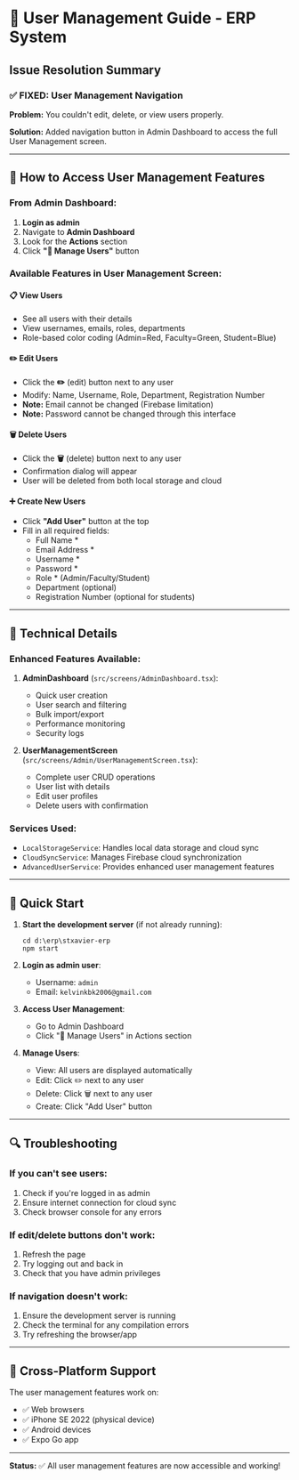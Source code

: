 # 👥 User Management Guide - ERP System

## Issue Resolution Summary

### ✅ **FIXED: User Management Navigation**

**Problem:** You couldn't edit, delete, or view users properly.

**Solution:** Added navigation button in Admin Dashboard to access the full User Management screen.

---

## 🎯 How to Access User Management Features

### From Admin Dashboard:
1. **Login as admin** 
2. Navigate to **Admin Dashboard**
3. Look for the **Actions** section
4. Click **"👥 Manage Users"** button

### Available Features in User Management Screen:

#### 📋 **View Users**
- See all users with their details
- View usernames, emails, roles, departments
- Role-based color coding (Admin=Red, Faculty=Green, Student=Blue)

#### ✏️ **Edit Users**
- Click the **✏️** (edit) button next to any user
- Modify: Name, Username, Role, Department, Registration Number
- **Note:** Email cannot be changed (Firebase limitation)
- **Note:** Password cannot be changed through this interface

#### 🗑️ **Delete Users**
- Click the **🗑️** (delete) button next to any user
- Confirmation dialog will appear
- User will be deleted from both local storage and cloud

#### ➕ **Create New Users**
- Click **"Add User"** button at the top
- Fill in all required fields:
  - Full Name *
  - Email Address *
  - Username *
  - Password *
  - Role * (Admin/Faculty/Student)
  - Department (optional)
  - Registration Number (optional for students)

---

## 🔧 Technical Details

### Enhanced Features Available:

1. **AdminDashboard** (`src/screens/AdminDashboard.tsx`):
   - Quick user creation
   - User search and filtering
   - Bulk import/export
   - Performance monitoring
   - Security logs

2. **UserManagementScreen** (`src/screens/Admin/UserManagementScreen.tsx`):
   - Complete user CRUD operations
   - User list with details
   - Edit user profiles
   - Delete users with confirmation

### Services Used:
- `LocalStorageService`: Handles local data storage and cloud sync
- `CloudSyncService`: Manages Firebase cloud synchronization
- `AdvancedUserService`: Provides enhanced user management features

---

## 🚀 Quick Start

1. **Start the development server** (if not already running):
   ```
   cd d:\erp\stxavier-erp
   npm start
   ```

2. **Login as admin user**:
   - Username: `admin`
   - Email: `kelvinkbk2006@gmail.com`

3. **Access User Management**:
   - Go to Admin Dashboard
   - Click "👥 Manage Users" in Actions section

4. **Manage Users**:
   - View: All users are displayed automatically
   - Edit: Click ✏️ next to any user
   - Delete: Click 🗑️ next to any user
   - Create: Click "Add User" button

---

## 🔍 Troubleshooting

### If you can't see users:
1. Check if you're logged in as admin
2. Ensure internet connection for cloud sync
3. Check browser console for any errors

### If edit/delete buttons don't work:
1. Refresh the page
2. Try logging out and back in
3. Check that you have admin privileges

### If navigation doesn't work:
1. Ensure the development server is running
2. Check the terminal for any compilation errors
3. Try refreshing the browser/app

---

## 📱 Cross-Platform Support

The user management features work on:
- ✅ Web browsers
- ✅ iPhone SE 2022 (physical device)
- ✅ Android devices
- ✅ Expo Go app

---

**Status:** ✅ All user management features are now accessible and working!
